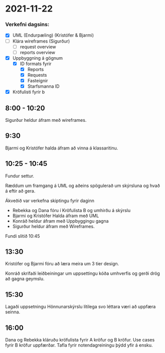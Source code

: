 # 2021-11-22

### Verkefni dagsins:
- [X] UML (Endurpæling) (Kristófer & Bjarmi)
- [ ] Klára wireframes (Sigurður)
  - [ ] request overview
  - [ ] reports overview
- [x] Uppbyggning á gögnum
  - [x] ID formats fyrir
    - [x] Reports
    - [x] Requests
    - [x] Fasteignir
    - [x] Starfsmanna ID
- [x] Kröfulisti fyrir b

## 8:00 - 10:20
Sigurður heldur áfram með wireframes.

## 9:30 
Bjarmi og Kristófer halda áfram að vinna á klassaritinu.

## 10:25 - 10:45
Fundur settur.

Ræddum um framgang á UML og aðeins spögulerað um skýrsluna og hvað á eftir að gera.

Ákveðið var verkefna skiptingu fyrir daginn

* Rebekka og Dana fóru í Kröfulista B og umhirðu á skýrslu
* Bjarmi og Kristófer Halda áfram með UML
* Konráð heldur áfram með Uppbyggingu gagna
* Sigurður heldur áfram með Wireframes.

Fundi slitið 10:45

## 13:30
Kristófer og Bjarmi fóru að læra meira um 3 tier design. 

Konráð skrifaði leiðbeiningar um uppsettingu kóða umhverfis og gerði drög að gagna geymslu.


## 15:30
Lagaði uppsetningu Hönnunarskýrslu lítilega svo léttara væri að uppfæra seinna.

## 16:00
Dana og Rebekka kláruðu kröfulista fyrir A kröfur og B kröfur.
Use cases fyrir B kröfur uppfærðar.
Tafla fyrir notendagreiningu þýdd yfir á ensku. 
